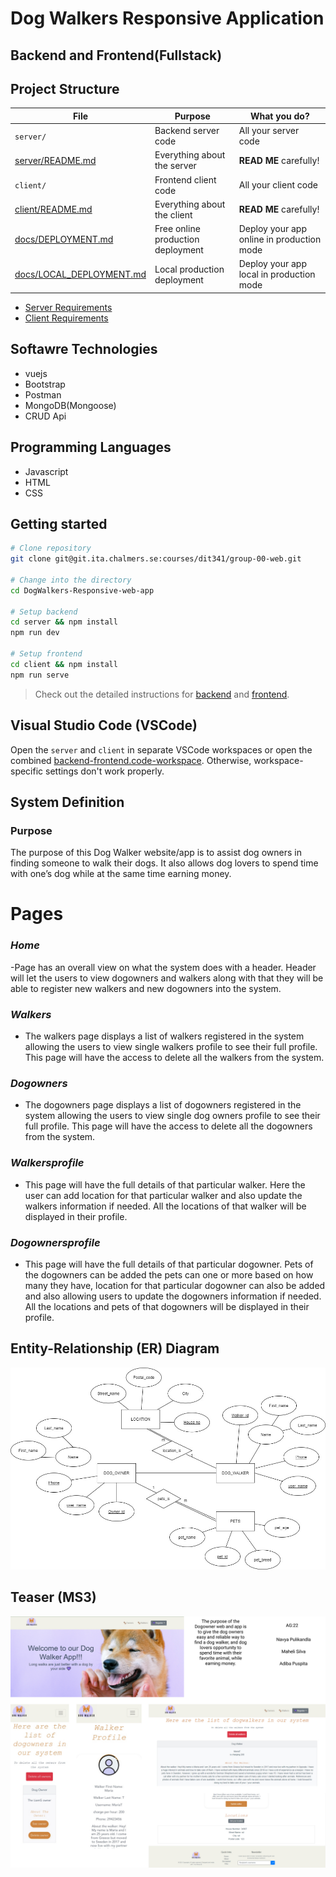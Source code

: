 # Dog Walkers Responsive Application
## Backend and Frontend(Fullstack)

## Project Structure

| File        | Purpose           | What you do?  |
| ------------- | ------------- | ----- |
| `server/` | Backend server code | All your server code |
| [server/README.md](server/README.md) | Everything about the server | **READ ME** carefully! |
| `client/` | Frontend client code | All your client code |
| [client/README.md](client/README.md) | Everything about the client | **READ ME** carefully! |
| [docs/DEPLOYMENT.md](docs/DEPLOYMENT.md) | Free online production deployment | Deploy your app online in production mode |
| [docs/LOCAL_DEPLOYMENT.md](docs/LOCAL_DEPLOYMENT.md) | Local production deployment | Deploy your app local in production mode |

* [Server Requirements](./server/README.md#Requirements)
* [Client Requirements](./client/README.md#Requirements)

## Softawre Technologies 
- vuejs
- Bootstrap
- Postman
- MongoDB(Mongoose)
- CRUD Api

## Programming Languages
- Javascript
- HTML 
- CSS

## Getting started

```bash
# Clone repository
git clone git@git.ita.chalmers.se:courses/dit341/group-00-web.git

# Change into the directory
cd DogWalkers-Responsive-web-app

# Setup backend
cd server && npm install
npm run dev

# Setup frontend
cd client && npm install
npm run serve
```

> Check out the detailed instructions for [backend](./server/README.md) and [frontend](./client/README.md).

## Visual Studio Code (VSCode)

Open the `server` and `client` in separate VSCode workspaces or open the combined [backend-frontend.code-workspace](./backend-frontend.code-workspace). Otherwise, workspace-specific settings don't work properly.

## System Definition

### Purpose

The purpose of this Dog Walker website/app is to assist dog owners in finding someone to walk their dogs. It also allows dog lovers to spend time with one’s dog while at the same time earning money.

# Pages

### _**Home**_ 
-Page has an overall view on what the system does with a header. Header will let the users to view dogowners and walkers along with that they will be able to register new walkers and new dogowners into the system.

### _**Walkers**_
- The walkers page displays a list of walkers registered in the system allowing the users to view single walkers profile to see their full profile. This page will have the access to delete all the walkers from the system.

### _**Dogowners**_
- The dogowners page displays a list of dogowners registered in the system allowing the users to view single dog owners profile to see their full profile. This page will have the access to delete all the dogowners from the system.

### _**Walkersprofile**_ 
- This page will have the full details of that particular walker. Here the user can add location for that particular walker and also update the walkers information if needed. All the locations of that walker will be displayed in their profile.

### _**Dogownersprofile**_  
- This page will have the full details of that particular dogowner. Pets of the dogowners can be added the pets can one or more based on how many they have, location for that particular dogowner can also be added and also allowing users to update the dogowners information if needed. All the locations and pets of that dogowners will be displayed in their profile.



## Entity-Relationship (ER) Diagram

![ER Diagram](https://github.com/np9693/DogWalkers-Responsive-web-app/blob/main/images/ER%20diagram-Dogwalkers.png)

## Teaser (MS3)

![Teaser](https://github.com/np9693/DogWalkers-Responsive-web-app/blob/main/images/Component%202.png)
